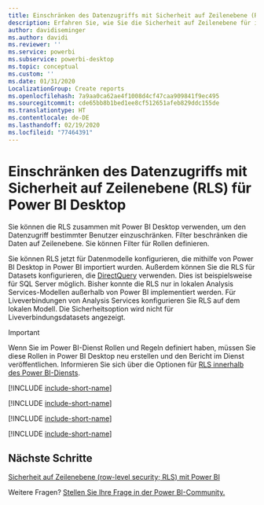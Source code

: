 ```yaml
---
title: Einschränken des Datenzugriffs mit Sicherheit auf Zeilenebene (RLS) für Power BI Desktop
description: Erfahren Sie, wie Sie die Sicherheit auf Zeilenebene für importierte Datasets und DirectQuery in Power BI Desktop konfigurieren.
author: davidiseminger
ms.author: davidi
ms.reviewer: ''
ms.service: powerbi
ms.subservice: powerbi-desktop
ms.topic: conceptual
ms.custom: ''
ms.date: 01/31/2020
LocalizationGroup: Create reports
ms.openlocfilehash: 7a9aa0ca62ae4f1008d4cf47caa909841f9ec495
ms.sourcegitcommit: cde65bb8b1bed1ee8cf512651afeb829ddc155de
ms.translationtype: HT
ms.contentlocale: de-DE
ms.lasthandoff: 02/19/2020
ms.locfileid: "77464391"
---
```

# <a name="restrict-data-access-with-row-level-security-rls-for-power-bi-desktop"></a>Einschränken des Datenzugriffs mit Sicherheit auf Zeilenebene (RLS) für Power BI Desktop

Sie können die RLS zusammen mit Power BI Desktop verwenden, um den Datenzugriff bestimmter Benutzer einzuschränken. Filter beschränken die Daten auf Zeilenebene. Sie können Filter für Rollen definieren.

Sie können RLS jetzt für Datenmodelle konfigurieren, die mithilfe von Power BI Desktop in Power BI importiert wurden. Außerdem können Sie die RLS für Datasets konfigurieren, die [DirectQuery](desktop-use-directquery.md) verwenden. Dies ist beispielsweise für SQL Server möglich. Bisher konnte die RLS nur in lokalen Analysis Services-Modellen außerhalb von Power BI implementiert werden. Für Liveverbindungen von Analysis Services konfigurieren Sie RLS auf dem lokalen Modell. Die Sicherheitsoption wird nicht für Liveverbindungsdatasets angezeigt.

> [!IMPORTANT]
> Wenn Sie im Power BI-Dienst Rollen und Regeln definiert haben, müssen Sie diese Rollen in Power BI Desktop neu erstellen und den Bericht im Dienst veröffentlichen. Informieren Sie sich über die Optionen für [RLS innerhalb des Power BI-Diensts](service-admin-rls.md).

[!INCLUDE [include-short-name](./includes/rls-desktop-define-roles.md)]

[!INCLUDE [include-short-name](./includes/rls-desktop-view-as-roles.md)]

[!INCLUDE [include-short-name](./includes/rls-limitations.md)]

[!INCLUDE [include-short-name](./includes/rls-faq.md)]

## <a name="next-steps"></a>Nächste Schritte

[Sicherheit auf Zeilenebene (row-level security; RLS) mit Power BI](service-admin-rls.md)  

Weitere Fragen? [Stellen Sie Ihre Frage in der Power BI-Community.](https://community.powerbi.com/)